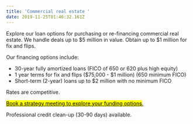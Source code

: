 ```yaml
---
title: 'Commercial real estate '
date: 2019-11-25T01:46:32.161Z
---
```

Explore our loan options for purchasing or re-financing commercial real estate. We handle deals up to $5 million in value. Obtain up to $1 million for fix and flips. 

Our financing options include: 

* 30-year fully amortized loans (FICO of 650 or 620 plus high equity)
* 1 year terms for fix and flips ($75,000 - $1 million) (650 minimum FICO)
* Short-term (2-year) loans up to $2 million with no minimum FICO

Rates are competitive. 

<!-- Calendly link widget begin -->

<link href="https://assets.calendly.com/assets/external/widget.css" rel="stylesheet">
<script src="https://assets.calendly.com/assets/external/widget.js" type="text/javascript"></script>
<a href="" onclick="Calendly.initPopupWidget({url: 'https://calendly.com/spearfish/consultation'});return false;"><mark>	Book a strategy meeting to explore your funding options</mark>.</a>
<!-- Calendly link widget end -->

Professional credit clean-up (30-90 days) available.
